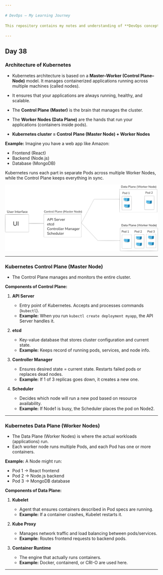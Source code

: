 ```yaml
---

# DevOps – My Learning Journey

This repository contains my notes and understanding of **DevOps concepts**.

---
```


## Day 38

### Architecture of Kubernetes

* Kubernetes architecture is based on a **Master–Worker (Control Plane–Node)** model.
  It manages containerized applications running across multiple machines (called nodes).

* It ensures that your applications are always running, healthy, and scalable.

* The **Control Plane (Master)** is the brain that manages the cluster.

* The **Worker Nodes (Data Plane)** are the hands that run your applications (containers inside pods).

* **Kubernetes cluster = Control Plane (Master Node) + Worker Nodes**

**Example:**
Imagine you have a web app like Amazon:

* Frontend (React)
* Backend (Node.js)
* Database (MongoDB)

Kubernetes runs each part in separate Pods across multiple Worker Nodes, while the Control Plane keeps everything in sync.

![image alt](https://github.com/adhikarilaxman/DevOps-Journey/blob/144bb5f55ab68f69caac7d3b2923d8729d898146/Day38/Day38%2001%20Architecture%20of%20Kubernetes.png)

---

### Kubernetes Control Plane (Master Node)

* The Control Plane manages and monitors the entire cluster.

**Components of Control Plane:**

1. **API Server**

   * Entry point of Kubernetes. Accepts and processes commands (`kubectl`).
   * **Example:** When you run `kubectl create deployment myapp`, the API Server handles it.

2. **etcd**

   * Key-value database that stores cluster configuration and current state.
   * **Example:** Keeps record of running pods, services, and node info.

3. **Controller Manager**

   * Ensures desired state = current state. Restarts failed pods or replaces dead nodes.
   * **Example:** If 1 of 3 replicas goes down, it creates a new one.

4. **Scheduler**

   * Decides which node will run a new pod based on resource availability.
   * **Example:** If Node1 is busy, the Scheduler places the pod on Node2.

---

### Kubernetes Data Plane (Worker Nodes)

* The Data Plane (Worker Nodes) is where the actual workloads (applications) run.
* Each worker node runs multiple Pods, and each Pod has one or more containers.

**Example:**
A Node might run:

* Pod 1 → React frontend
* Pod 2 → Node.js backend
* Pod 3 → MongoDB database

**Components of Data Plane:**

1. **Kubelet**

   * Agent that ensures containers described in Pod specs are running.
   * **Example:** If a container crashes, Kubelet restarts it.

2. **Kube Proxy**

   * Manages network traffic and load balancing between pods/services.
   * **Example:** Routes frontend requests to backend pods.

3. **Container Runtime**

   * The engine that actually runs containers.
   * **Example:** Docker, containerd, or CRI-O are used here.

---
